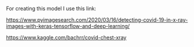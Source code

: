 For creating this model I use this link:

https://www.pyimagesearch.com/2020/03/16/detecting-covid-19-in-x-ray-images-with-keras-tensorflow-and-deep-learning/

https://www.kaggle.com/bachrr/covid-chest-xray


